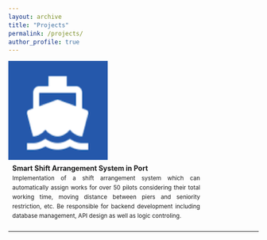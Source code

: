 ```yaml
---
layout: archive
title: "Projects"
permalink: /projects/
author_profile: true
---
```


<Kaohsiung Port>
<div style="float:left">
<img class="logoImg amplifyImg" src="/images/port.png" align="left" width="200px" height="200px" >
</div>
<div style="margin:8px;float:left;width:75%;text-align:justify;line-height:18px">
<b>Smart Shift Arrangement System in Port</b>
<small><br>
Implementation of a shift arrangement system which can automatically assign works for over 50 pilots considering their total working time, moving distance between piers and seniority restriction, etc. Be responsible for backend development including database management, API design as well as logic controling.
<br></small>
</div>
<div style="clear:both"></div>
<hr> 


